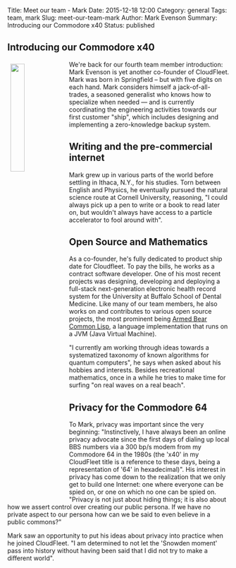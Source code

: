 Title:  Meet our team - Mark
Date: 2015-12-18 12:00
Category: general
Tags: team, mark
Slug: meet-our-team-mark
Author: Mark Evenson
Summary: Introducing our Commodore x40
Status: published

## Introducing our Commodore x40

<img class="intro-image" src="{filename}/img/Mark.png" style="float: left; width: 25%; margin: 0.5em">

We're back for our fourth team member introduction: Mark Evenson is
yet another co-founder of CloudFleet.  Mark was born in Springfield –
but with five digits on each hand. Mark considers himself a
jack-of-all-trades, a seasoned generalist who knows how to specialize
when needed — and is currently coordinating the engineering activities
towards our first customer "ship", which includes designing and
implementing a zero-knowledge backup system.

## Writing and the pre-commercial internet
Mark grew up in various parts of the world before settling in Ithaca,
N.Y., for his studies. Torn between English and Physics, he eventually
pursued the natural science route at Cornell University, reasoning, "I
could always pick up a pen to write or a book to read later on, but
wouldn't always have access to a particle accelerator to fool around
with".

## Open Source and Mathematics  
As a co-founder, he's fully dedicated to product ship date for
Cloudfleet. To pay the bills, he works as a contract software
developer. One of his most recent projects was designing, developing
and deploying a full-stack next-generation electronic health record
system for the University at Buffalo School of Dental Medicine. Like
many of our team members, he also works on and contributes to various
open source projects, the most prominent being
[Armed Bear Common Lisp](http://abcl.org), a language implementation
that runs on a JVM (Java Virtual Machine).

"I currently am working through ideas towards a systematized taxonomy
of known algorithms for quantum computers", he says when asked about
his hobbies and interests. Besides recreational mathematics, once in a
while he tries to make time for surfing "on real waves on a real
beach".

## Privacy for the Commodore 64  
To Mark, privacy was important since the very beginning:
"Instinctively, I have always been an online privacy advocate since
the first days of dialing up local BBS numbers via a 300 bp/s modem
from my Commodore 64 in the 1980s (the 'x40' in my CloudFleet title is
a reference to these days, being a representation of '64' in
hexadecimal)". His interest in privacy has come down to the
realization that we only get to build one Internet: one where everyone
can be spied on, or one on which no one can be spied on. "Privacy is
not just about hiding things; it is also about how we assert control
over creating our public persona.  If we have no private aspect to our
persona how can we be said to even believe in a public commons?"

Mark saw an opportunity to put his ideas about privacy into practice
when he joined CloudFleet. "I am determined to not let the 'Snowden
moment' pass into history without having been said that I did not try
to make a different world".



